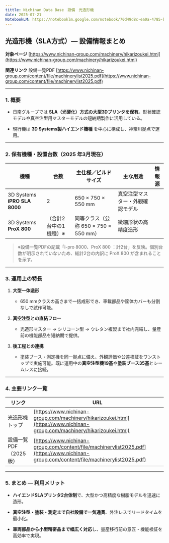 ```yaml
---
tittle: Nichinan Data Base　設備　光造形機
date: 2025-07-21
NotebookLM: https://notebooklm.google.com/notebook/70d49d8c-ea0a-4785-b594-91855f1bd099
---
```

## **光造形機（SLA方式）― 設備情報まとめ**

  

**対象ページ** [https://www.nichinan-group.com/machinery/hikarizoukei.html](https://www.nichinan-group.com/machinery/hikarizoukei.html)

**関連リンク** 設備一覧PDF [https://www.nichinan-group.com/content/file/machinerylist2025.pdf](https://www.nichinan-group.com/content/file/machinerylist2025.pdf)

---

### **1. 概要**

- 日南グループでは **SLA（光硬化）方式の大型3Dプリンタを保有**。形状確認モデルや真空注型用マスターモデルの短納期製作に活用している。
    
- 現行機は **3D Systems製ハイエンド機種** を中心に構成し、神奈川拠点で運用。
    

---

### **2. 保有機種・設置台数（2025 年3月現在）**

|**機種**|**台数**|**主仕様／ビルドサイズ**|**主な用途**|**情報源**|
|---|---|---|---|---|
|3D Systems **iPRO SLA 8000**|2|650 × 750 × 550 mm|真空注型マスター・外観確認モデル||
|3D Systems **ProX 800**|（合計2台中の1機種）※|同等クラス（公称 650 × 750 × 550 mm）|微細形状の高精度造形||

> ※設備一覧PDFの記載「i-pro 8000、ProX 800 ：計2台」を反映。個別台数が明示されていないため、総計2台の内訳に ProX 800 が含まれることを示す。

---

### **3. 運用上の特長**

1. **大型一体造形**
    
    - 650 mmクラスの高さまで一括成形でき、車載部品や筐体カバーも分割なしで試作可能。
        
    
2. **真空注型との直結フロー**
    
    - 光造形マスター → シリコーン型 → ウレタン複製まで社内完結し、量産前の機能部品を短納期で提供。
        
    
3. **後工程との連携**
    
    - 塗装ブース・測定機を同一拠点に備え、外観評価や公差検証をワンストップで実施可能。既に運用中の**真空注型機19基**や**塗装ブース35基**とシームレスに接続。
        
    

---

### **4. 主要リンク一覧**

|**リンク**|**URL**|
|---|---|
|光造形機トップ|[https://www.nichinan-group.com/machinery/hikarizoukei.html](https://www.nichinan-group.com/machinery/hikarizoukei.html)|
|設備一覧PDF（2025版）|[https://www.nichinan-group.com/content/file/machinerylist2025.pdf](https://www.nichinan-group.com/content/file/machinerylist2025.pdf)|

---

### **5. まとめ — 利用メリット**

- **ハイエンドSLAプリンタ2台体制**で、大型かつ高精度な樹脂モデルを迅速に造形。
    
- **真空注型・塗装・測定まで自社設備で一気通貫**、外注レスでリードタイムを最小化。
    
- **車両部品から小型精密品まで幅広く対応**し、量産移行前の意匠・機能検証を高効率で実現。